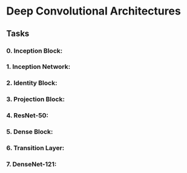 # Deep Convolutional Architectures

## Tasks

### 0. Inception Block:
### 1. Inception Network:
### 2. Identity Block:
### 3. Projection Block:
### 4. ResNet-50:
### 5. Dense Block:
### 6. Transition Layer:
### 7. DenseNet-121:
